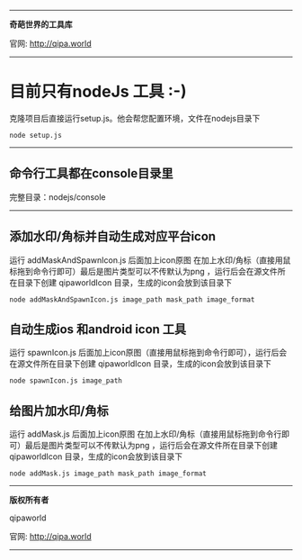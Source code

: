 <hr>

**奇葩世界的工具库**

官网: http://qipa.world

<hr>

# 目前只有nodeJs 工具 :-) #

克隆项目后直接运行setup.js。他会帮您配置环境，文件在nodejs目录下

```
node setup.js
```

<hr>

## 命令行工具都在console目录里 ##
完整目录：nodejs/console

<hr>

## 添加水印/角标并自动生成对应平台icon ##

运行 addMaskAndSpawnIcon.js 后面加上icon原图 在加上水印/角标（直接用鼠标拖到命令行即可）最后是图片类型可以不传默认为png ，运行后会在源文件所在目录下创建 qipaworldIcon 目录，生成的icon会放到该目录下
```
node addMaskAndSpawnIcon.js image_path mask_path image_format
```

## 自动生成ios 和android icon 工具 ##
运行 spawnIcon.js 后面加上icon原图（直接用鼠标拖到命令行即可），运行后会在源文件所在目录下创建 qipaworldIcon 目录，生成的icon会放到该目录下
```
node spawnIcon.js image_path
```

## 给图片加水印/角标 ##
运行 addMask.js 后面加上icon原图 在加上水印/角标（直接用鼠标拖到命令行即可）最后是图片类型可以不传默认为png ，运行后会在源文件所在目录下创建 qipaworldIcon 目录，生成的icon会放到该目录下
```
node addMask.js image_path mask_path image_format
```

<hr>

**版权所有者**

qipaworld

官网: http://qipa.world

<hr>
